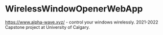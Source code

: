 # WirelessWindowOpenerWebApp
https://www.alpha-wave.xyz/ - control your windows wirelessly. 2021-2022 Capstone project at University of Calgary.
